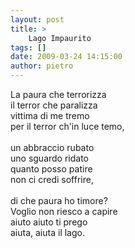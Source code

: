 ```yaml
---
layout: post
title: >
    Lago Impaurito
tags: []
date: 2009-03-24 14:15:00
author: pietro
---
```

La paura che terrorizza<br/>il terror che paralizza<br/>vittima di me tremo<br/>per il terror ch'in luce temo,<br/><br/>un abbraccio rubato<br/>uno sguardo ridato<br/>quanto posso patire<br/>non ci credi soffrire,<br/><br/>di che paura ho timore?<br/>Voglio non riesco a capire<br/>aiuto aiuto ti prego<br/>aiuta, aiuta il lago.
